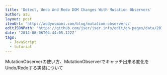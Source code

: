 ```yaml
---
title: 'Detect, Undo And Redo DOM Changes With Mutation Observers'
author: azu
layout: post
itemUrl: 'http://addyosmani.com/blog/mutation-observers/'
editJSONPath: 'https://github.com/jser/jser.info/edit/gh-pages/data/2014/06/index.json'
date: '2014-06-06T04:44:05.122Z'
tags:
  - JavaScript
  - tutorial
---
```

MutationObserverの使い方、MutationObserverでキャッチ出来る変化をUndo/Redoする実装について
